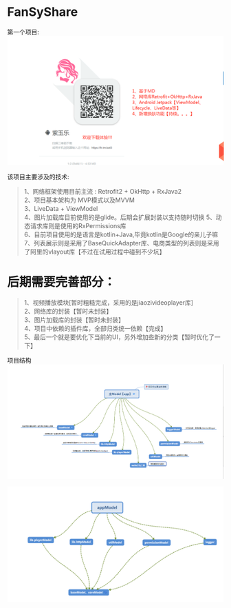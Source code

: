 # FanSyShare
第一个项目:
![](./screenshot/img_0.jpg)


该项目主要涉及的技术:

>1、网络框架使用目前主流 : Retrofit2 + OkHttp + RxJava2  
>2、项目基本架构为 MVP模式以及MVVM                          
>3、LiveData + ViewModel                                     
>4、图片加载库目前使用的是glide。后期会扩展封装以支持随时切换
>5、动态请求库则是使用的RxPermissions库                           
>6、目前项目使用的是语言是kotlin+Java,毕竟kotlin是Google的亲儿子嘛                                                  
>7、列表展示则是采用了BaseQuickAdapter库、电商类型的列表则是采用了阿里的vlayout库【不过在试用过程中碰到不少坑】





# 后期需要完善部分：

>1、视频播放模块[暂时粗糙完成，采用的是jiaozivideoplayer库]         
>2、网络库的封装【暂时未封装】                                         
>3、图片加载库的封装【暂时未封装】                                          
>4、项目中依赖的插件库，全部归类统一依赖【完成】                                  
>5、最后一个就是要优化下当前的UI，另外增加些新的分类【暂时优化了一下】                

项目结构
![](./screenshot/img_1.png)

![](./screenshot/img_2.png)